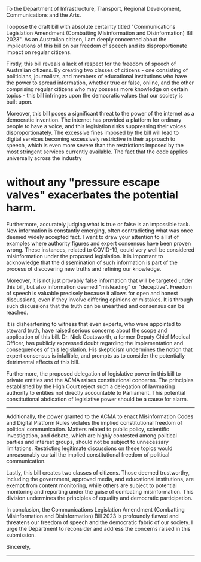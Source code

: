 To the Department of Infrastructure, Transport, Regional Development, Communications
and the Arts.

I oppose the draft bill with absolute certainty titled "Communications Legislation
Amendment (Combatting Misinformation and Disinformation) Bill 2023". As an Australian
citizen, I am deeply concerned about the implications of this bill on our freedom of speech
and its disproportionate impact on regular citizens.

Firstly, this bill reveals a lack of respect for the freedom of speech of Australian citizens. By
creating two classes of citizens        - one consisting of politicians, journalists, and members of
educational institutions who have the power to spread information, whether true or false,
online, and the other comprising regular citizens who may possess more knowledge on
certain topics        - this bill infringes upon the democratic values that our society is built upon.

Moreover, this bill poses a significant threat to the power of the internet as a democratic
invention. The internet has provided a platform for ordinary people to have a voice, and this
legislation risks suppressing their voices disproportionately. The excessive fines imposed by
the bill will lead to digital services becoming excessively restrictive in their approach to
speech, which is even more severe than the restrictions imposed by the most stringent
services currently available. The fact that the code applies universally across the industry
# without any "pressure escape valves" exacerbates the potential harm.

Furthermore, accurately judging what is true or false is an impossible task. New information
is constantly emerging, often contradicting what was once deemed widely accepted fact. I
want to draw your attention to a list of examples where authority figures and expert
consensus have been proven wrong. These instances, related to COVID-19, could very well
be considered misinformation under the proposed legislation. It is important to
acknowledge that the dissemination of such information is part of the process of
discovering new truths and refining our knowledge.

Moreover, it is not just provably false information that will be targeted under this bill, but
also information deemed "misleading" or "deceptive". Freedom of speech is valuable
precisely because it allows for open and honest discussions, even if they involve differing
opinions or mistakes. It is through such discussions that the truth can be unearthed and
consensus can be reached.

It is disheartening to witness that even experts, who were appointed to steward truth, have
raised serious concerns about the scope and application of this bill. Dr. Nick Coatsworth, a
former Deputy Chief Medical Officer, has publicly expressed doubt regarding the
implementation and consequences of this legislation. His skepticism undermines the notion
that expert consensus is infallible, and prompts us to consider the potentially detrimental
effects of this bill.

Furthermore, the proposed delegation of legislative power in this bill to private entities and
the ACMA raises constitutional concerns. The principles established by the High Court reject
such a delegation of lawmaking authority to entities not directly accountable to Parliament.
This potential constitutional abdication of legislative power should be a cause for alarm.


-----

Additionally, the power granted to the ACMA to enact Misinformation Codes and Digital
Platform Rules violates the implied constitutional freedom of political communication.
Matters related to public policy, scientific investigation, and debate, which are highly
contested among political parties and interest groups, should not be subject to unnecessary
limitations. Restricting legitimate discussions on these topics would unreasonably curtail the
implied constitutional freedom of political communication.

Lastly, this bill creates two classes of citizens. Those deemed trustworthy, including the
government, approved media, and educational institutions, are exempt from content
monitoring, while others are subject to potential monitoring and reporting under the guise
of combating misinformation. This division undermines the principles of equality and
democratic participation.

In conclusion, the Communications Legislation Amendment (Combatting Misinformation
and Disinformation) Bill 2023 is profoundly flawed and threatens our freedom of speech and
the democratic fabric of our society. I urge the Department to reconsider and address the
concerns raised in this submission.

Sincerely,


-----

